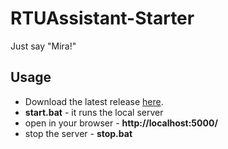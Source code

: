 # RTUAssistant-Starter
Just say "Mira!"
## Usage
* Download the latest release [here](https://github.com/RTUITLab/RTUAssistant-Starter/releases/download/v1.0.0-rc1/RTUAssistant-Starter.zip).
* **start.bat** - it runs the local server
* open in your browser - **http://localhost:5000/**
* stop the server - **stop.bat**